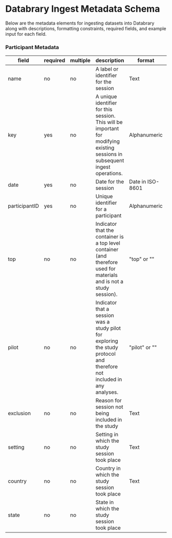 Databrary Ingest Metadata Schema
================================

Below are the metadata elements for ingesting datasets into Databrary along with descriptions, formatting constraints, required fields, and example input for each field.

### Participant Metadata



| field         | required | multiple | description                                                                                                                   | format            | example                       | notes |
|---------------|----------|----------|-------------------------------------------------------------------------------------------------------------------------------|-------------------|-------------------------------|-------|
| name          | no       | no       | A label or identifier for the session                                                                                         | Text              |                               |       |
| key           | yes      | no       | A unique identifier for this session. This will be important for modifying existing sessions in subsequent ingest operations. | Alphanumeric      | 6002_09                       |       |
| date          | yes      | no       | Date for the session                                                                                                          | Date in ISO-8601  | 2010-09-12                    |       |
| participantID | yes      | no       | Unique identifier for a participant                                                                                           | Alphanumeric      | 6002                          |       |
| top           | no       | no       | Indicator that the container is a top level container (and therefore used for materials and is not a study session).          | "top" or ""       | top                           |       |
| pilot         | no       | no       | Indicator that a session was a study pilot for exploring the study protocol and therefore not included in any analyses.       | "pilot" or ""     | pilot                         |       |
| exclusion     | no       | no       | Reason for session not being included in the study                                                                            | Text              | Procedural/experimenter error |       |
| setting       | no       | no       | Setting in which the study session took place                                                                                 | Text              | Lab                           |       |
| country       | no       | no       | Country in which the study session took place                                                                                 | Text              | US                            |       |
| state         | no       | no       | State in which the study session took place   